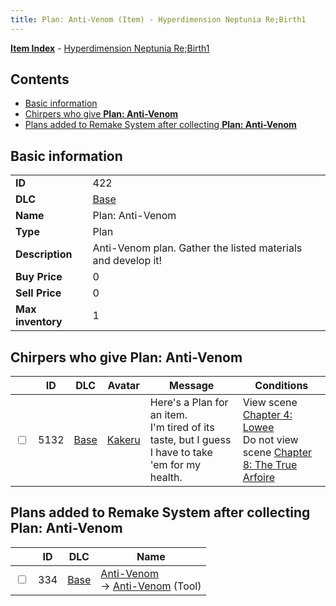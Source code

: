 ```yaml
---
title: Plan: Anti-Venom (Item) - Hyperdimension Neptunia Re;Birth1
---
```


[**Item Index**](/neptunia/rb1/item/index.html) - [Hyperdimension Neptunia Re;Birth1](/neptunia/rb1)

## Contents

- [Basic information](#basic-information)
- [Chirpers who give **Plan: Anti-Venom**](#chirpers-who-give-plan-anti-venom)
- [Plans added to Remake System after collecting **Plan: Anti-Venom**](#plans-added-to-remake-system-after-collecting-plan-anti-venom)

## Basic information

|   |   |
| -- | -- |
| **ID** | 422 |
| **DLC** | [Base](/neptunia/rb1/dlc/1-base.html) |
| **Name** | Plan: Anti-Venom |
| **Type** | Plan |
| **Description** | Anti-Venom plan. Gather the listed materials and develop it! |
| **Buy Price** | 0 |
| **Sell Price** | 0 |
| **Max inventory** | 1 |


## Chirpers who give **Plan: Anti-Venom**

|    | ID | DLC | Avatar | Message | Conditions |
| -- | -- | --- | ------ | ------- | ---------- |
| <input type="checkbox" id="rb1-chirper-event-1-5132" class="trackbox" /> | 5132 | [Base](/neptunia/rb1/dlc/1-base.html) | [Kakeru](/neptunia/rb1/undefined/1-236-kakeru.html) | Here's a Plan for an item.<br />I'm tired of its taste, but I guess I have to take 'em for my health. | View scene [Chapter 4: Lowee](/neptunia/rb1/scene/1-402-chapter-4-lowee.html)<br />Do not view scene [Chapter 8: The True Arfoire](/neptunia/rb1/scene/1-807-chapter-8-the-true-arfoire.html) |


## Plans added to Remake System after collecting **Plan: Anti-Venom**

|    | ID | DLC | Name |
| -- | -- | --- | ---- |
| <input type="checkbox" id="rb1-remake-1-334" class="trackbox" /> | 334 | [Base](/neptunia/rb1/dlc/1-base.html) | [Anti-Venom](/neptunia/rb1/remake/1-334-anti-venom.html)<br /> → [Anti-Venom](/neptunia/rb1/item/1-27-anti-venom.html) (Tool) |
